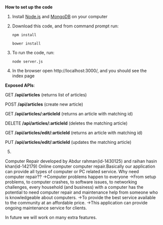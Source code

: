 **How to set up the code**

1. Install [Node.js](https://nodejs.org/en/download/) and [MongoDB](https://www.mongodb.com/download-center?jmp=nav) on your computer

2. Download this code, and from command prompt run:

   `npm install`


   `bower install`


3. To run the code, run:

    `node server.js`

    
4. In the browser open http://localhost:3000/, and you should see the index page

**Exposed APIs**:

GET **/api/articles** (returns list of articles)

POST **/api/articles** (create new article)

GET **/api/articles/:articleId** (returns an article with matching id)

DELETE **/api/articles/:articleId** (deletes the matching article)

GET **/api/articles/edit/:articleId** (returns an article with matching id)

PUT **/api/articles/edit/:articleId** (updates the matching article)

5.

Computer Repair developed by Abdur rahman(id-1430125) and raihan hasin khan(id-142179)
Online computer computer repair.Basically our application can provide all types of computer or PC related service.
Why need computer repair??
->Computer problems happen to everyone
->From setup problems, to computer crashes, to software issues, to networking challenges, every household (and business) with a 
computer has the potential to need computer repair and maintenance help from someone who is knowledgeable about computers.
->To provide the best service available to the community at an affordable price.
->This application can provide ongoing maintenance service for clients.



In future we will work on many extra features.
